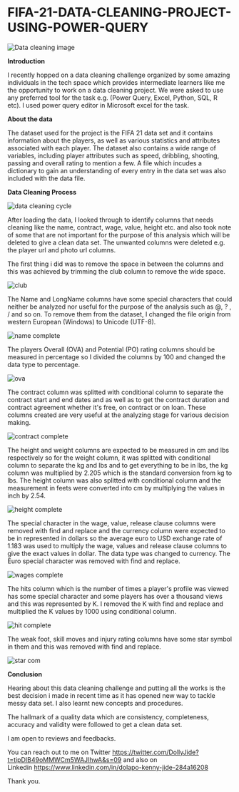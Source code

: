 # FIFA-21-DATA-CLEANING-PROJECT-USING-POWER-QUERY

![Data cleaning image](https://user-images.githubusercontent.com/81152387/225836331-a84420c8-33de-45a4-b338-ae136a1793d7.png)

**Introduction**

I recently hopped on a data cleaning challenge organized by some amazing individuals in the tech space which provides intermediate learners like me the opportunity to work on a data cleaning project. We were asked to use any preferred tool for the task e.g. (Power Query, Excel, Python, SQL, R etc). I used power query editor in Microsoft excel for the task.

**About the data**

The dataset used for the project is the FIFA 21 data set and it contains information about the players, as well as various statistics and attributes associated with each player. The dataset also contains a wide range of variables, including player attributes such as speed, dribbling, shooting, passing and overall rating to mention a few. A file which incudes a dictionary to gain an understanding of every entry in the data set was also included with the data file.

**Data Cleaning Process**

![data cleaning cycle](https://user-images.githubusercontent.com/81152387/225840696-c0ed8ff4-2a55-48b8-85bb-4a560a1e27c3.jpeg)


After loading the data, I looked through to identify columns that needs cleaning like the name, contract, wage, value, height etc. and also took note of some that are not important for the purpose of this analysis which will be deleted to give a clean data set. The unwanted columns were deleted e.g. the player url and photo url columns.

The first thing i did was to remove the space in between the columns and this was achieved by trimming the club column to remove the wide space.

![club](https://user-images.githubusercontent.com/81152387/225837678-5b5e0dd8-7247-4875-89fd-1dfc7f90c398.jpg)

The Name and LongName columns have some special characters that could neither be analyzed nor useful for the purpose of the analysis such as @, ? , / and so on. To remove them from the dataset, I changed the file origin from western European (Windows) to Unicode (UTF-8).

![name complete](https://user-images.githubusercontent.com/81152387/225837870-9b283d89-57c9-4f09-8be9-309e78e13d9e.jpg)

The players Overall (OVA) and Potential (PO) rating columns should be measured in percentage so I divided the columns by 100 and changed the data type to percentage.

![ova](https://user-images.githubusercontent.com/81152387/225838066-17b8e60c-7a3a-4fa9-8408-72832cdcb11b.PNG)

The contract column was splitted with conditional column to separate the contract start and end dates and as well as to get the contract duration and contract agreement whether it's free, on contract or on loan. These columns created are very useful at the analyzing stage for various decision making.

![contract complete](https://user-images.githubusercontent.com/81152387/225838196-bd614a41-33dd-4853-9386-f6a82c3ecc0c.jpg)

The height and weight columns are expected to be measured in cm and lbs respectively so for the weight column, it  was splitted with conditional column to separate the kg and lbs and to get everything to be in lbs, the kg column was multiplied by 2.205 which is the standard conversion from kg to lbs. The height column was also splitted with conditional column and the measurement in feets were converted into cm by multiplying the values in inch by 2.54.

![height complete](https://user-images.githubusercontent.com/81152387/225838659-06f476df-7312-47b9-a53d-89d4c0683fd8.jpg)

The special character in the wage, value, release clause columns were removed with find and replace and the currency column were expected to be in represented in dollars so the average euro to USD exchange rate of 1.183 was used to multiply the wage, values and release clause columns to give the exact values in dollar. The data type was changed to currency. The Euro special character was removed with find and replace.

![wages complete](https://user-images.githubusercontent.com/81152387/225838796-c666725e-5e0f-4288-bef5-709ee052f9c1.jpg)

The hits column which is the number of times a player's profile was viewed has some special character and some players has over a thousand views and this was represented by K. I removed the K with find and replace and multiplied the K values by 1000 using conditional column.

![hit complete](https://user-images.githubusercontent.com/81152387/225838920-d9c8d42f-72b9-46fe-8c2c-f30a74c5c72d.jpg)

The weak foot, skill moves and injury rating columns have some star symbol in them and this was removed with find and replace.

![star com](https://user-images.githubusercontent.com/81152387/225839030-16556ec2-1b63-4f1e-8cd9-5a2bc762b8fe.jpg)

**Conclusion**

Hearing about this data cleaning challenge and putting all the works is the best decision i made in recent time as it has opened new way to tackle messy data set. I also learnt new concepts and procedures.

The hallmark of a quality data which are consistency, completeness, accuracy and validity were followed to get a clean data set.

I am open to reviews and feedbacks. 

You can reach out to me on Twitter https://twitter.com/DollyJide?t=tipDIB49oMMWCm5WAJIhwA&s=09 and also on Linkedin https://www.linkedin.com/in/dolapo-kenny-jide-284a16208
 
Thank you.
